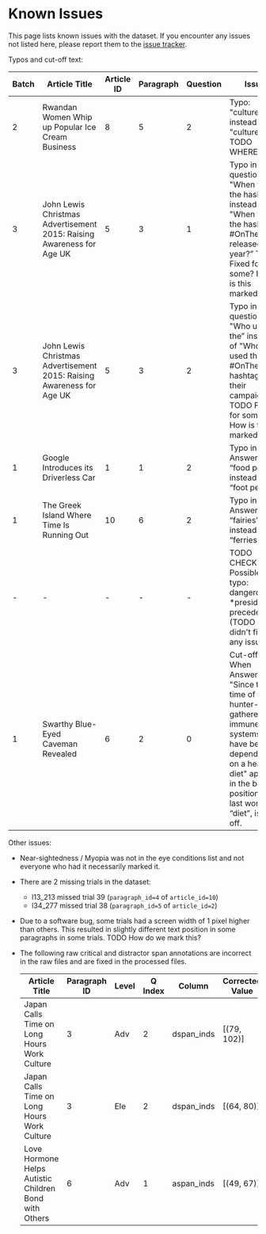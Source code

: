 # Known Issues

This page lists known issues with the dataset. If you encounter any issues not listed here, please report them to the [issue tracker](https://github.com/lacclab/OneStop-Eye-Movements/issues).

Typos and cut-off text:

| Batch | Article Title                                      | Article ID | Paragraph | Question | Issue                                                                                     |
|-------|----------------------------------------------------|------------|-----------|----------|-------------------------------------------------------------------------------------------|
| 2     | Rwandan Women Whip up Popular Ice Cream Business                                            | 8          | 5         | 2        | Typo: "culture"". instead of "culture".  TODO WHERE?                                                   |
| 3     | John Lewis Christmas Advertisement 2015: Raising Awareness for Age UK | 5          | 3         | 1        | Typo in the question: "When was the hashtag” instead of "When was the hashtag #OnTheMoon released this year?” TODO Fixed for some? How is this marked?      |
| 3     | John Lewis Christmas Advertisement 2015: Raising Awareness for Age UK | 5          | 3         | 2        | Typo in the question: "Who used the” instead of "Who used the #OnTheMoon hashtag for their campaign?” TODO Fixed for some? How is this marked?               |
| 1     | Google Introduces its Driverless Car               | 1          | 1        | 2        | Typo in Answer B: “food pedal” instead of “foot pedal”.                                                        |
| 1     | The Greek Island Where Time Is Running Out                                      | 10          | 6         | 2        | Typo in Answer D: “fairies” instead of “ferries”                                                              |
| -     | -                                                  | -          | -         | -        | TODO CHECK OUT Possible typo: dangerous *president / precedent  (TODO I didn't find any issues)                                         |
| 1     | Swarthy Blue-Eyed Caveman Revealed                 | 6          | 2         | 0        | Cut-off text: When Answer D "Since the time of the hunter-gatherers, immune systems have been dependent on a health diet" appears in the bottom position, the last word, “diet”, is cut off. |

Other issues:

- Near-sightedness / Myopia was not in the eye conditions list and not everyone who had it necessarily marked it.
- There are 2 missing trials in the dataset:
  - l13_213 missed trial 39  (`paragraph_id=4` of `article_id=10`)
  - l34_277 missed  trial 38 (`paragraph_id=5` of `article_id=2`)
- Due to a software bug, some trials had a screen width of 1 pixel higher than others. This resulted in slightly different text position in some paragraphs in some trials. TODO How do we mark this?
- The following raw critical and distractor span annotations are incorrect in the raw files and are fixed in the processed files.

    | Article Title                                               | Paragraph ID | Level | Q Index | Column       | Corrected Value  |
    |-------------------------------------------------------------|--------------|-------|---------|--------------|------------------|
    | Japan Calls Time on Long Hours Work Culture                 | 3            | Adv   | 2       | dspan_inds   | [(79, 102)]      |
    | Japan Calls Time on Long Hours Work Culture                 | 3            | Ele   | 2       | dspan_inds   | [(64, 80)]       |
    | Love Hormone Helps Autistic Children Bond with Others       | 6            | Adv   | 1       | aspan_inds   | [(49, 67)]       |
